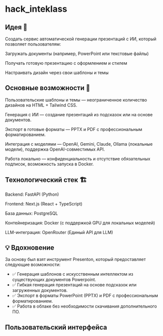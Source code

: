 # hack_inteklass

## Идея 🎯

Создать сервис автоматической генерации презентаций с ИИ, который позволяет пользователям:

Загружать документы (например, PowerPoint или текстовые файлы)

Получать готовую презентацию с оформлением и стилем

Настраивать дизайн через свои шаблоны и темы

## Основные возможности 🚀

Пользовательские шаблоны и темы
— неограниченное количество дизайнов на HTML + Tailwind CSS.

Генерация с ИИ
— создание презентаций из подсказок или на основе документов.

Экспорт в готовые форматы
— PPTX и PDF с профессиональным форматированием.

Интеграция с моделями
— OpenAI, Gemini, Claude, Ollama (локальные модели), поддержка OpenAI-совместимых API.

Работа локально
— конфиденциальность и отсутствие обязательных подписок, возможность запуска в Docker.

## Технологический стек 🏗 

Backend: FastAPI (Python)

Frontend: Next.js (React + TypeScript)

База данных: PostgreSQL

Контейнеризация: Docker (с поддержкой GPU для локальных моделей)

LLM-интеграция: OpenRouter (Единый API для LLM)

## 💡 Вдохновение

За основу был взят инструмент Presenton, который предоставляет следующие возможности:
*   ✅ Генерация шаблонов с искусственным интеллектом из существующих документов Powerpoint.
*   ✅ Гибкая генерация презентаций на основе подсказок или загруженных документов.
*   ✅ Экспорт в форматы PowerPoint (PPTX) и PDF с профессиональным форматированием.
*   ✅ Работа в облаке без необходимости скачивания дополнительного ПО.

## Пользовательский интерфейса
